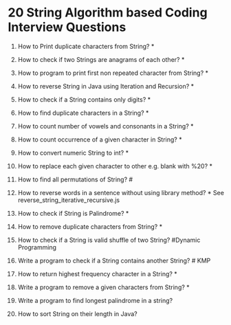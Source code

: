 # 20 String Algorithm based Coding Interview Questions

1. How to Print duplicate characters from String? *

2. How to check if two Strings are anagrams of each other? *

3. How to program to print first non repeated character from String? *

4. How to reverse String in Java using Iteration and Recursion? *

5. How to check if a String contains only digits? *

6. How to find duplicate characters in a String? *

7. How to count number of vowels and consonants in a String? *

8. How to count occurrence of a given character in String? *

9. How to convert numeric String to int? *

10. How to replace each given character to other e.g. blank with %20? *

11. How to find all permutations of String? #

12. How to reverse words in a sentence without using library method? * See reverse_string_iterative_recursive.js

13. How to check if String is Palindrome? *

14. How to remove duplicate characters from String? *

15. How to check if a String is valid shuffle of two String? #Dynamic Programming

16. Write a program to check if a String contains another String? # KMP

17. How  to return highest frequency character in a String? *

18. Write a program to remove a given characters from String? *

19. Write a program to find longest palindrome in a string?

20. How to sort String on their length in Java?
